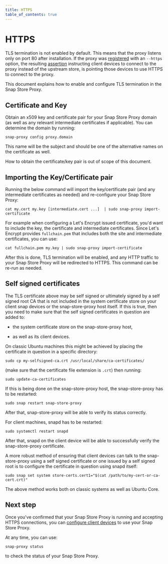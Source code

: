 ```yaml
---
title: HTTPS
table_of_contents: true
---
```


# HTTPS

TLS termination is not enabled by default. This means that the proxy listens
only on port 80 after installation. If the proxy was [registered](register.md)
with an `--https` option, the resulting [assertion](devices.md) instructing
client devices to connect to the proxy instead of the upstream store, is pointing
those devices to use HTTPS to connect to the proxy.

This document explains how to enable and configure TLS termination in the Snap
Store Proxy.

## Certificate and Key

Obtain an x509 key and certificate pair for your Snap Store Proxy domain (as
well as any relevant intermediate certificates if applicable). You can determine
the domain by running:

    snap-proxy config proxy.domain

This name will be the subject and should be one of the alternative names on the
certificate as well.

How to obtain the certificate/key pair is out of scope of this document.

## Importing the Key/Certificate pair

Running the below command will import the key/certificate pair (and any
intermediate certificates as needed) and re-configure your Snap Store Proxy:

    cat my.cert my.key [intermediate.cert ...]  | sudo snap-proxy import-certificate

For example when configuring a Let's Encrypt issued certificate, you'd want to
include the key, the certificate and intermediate certificates. Since Let's
Encrypt provides `fullchain.pem` that includes both the site and intermediate
certificates, you can use:

    cat fullchain.pem my.key | sudo snap-proxy import-certificate

After this is done, TLS termination will be enabled, and any HTTP traffic to
your Snap Store Proxy will be redirected to HTTPS. This command can be re-run as
needed.

## Self signed certificates

The TLS certificate above may be self signed or ultimately signed by a self
signed root CA that is not included in the system certificate store on your
client snap devices or the snap-store-proxy host itself. If this is true, then
you need to make sure that the self signed certificates in question are added
to:

* the system certificate store on the snap-store-proxy host,

* as well as its client devices.

On classic Ubuntu machines this might be achieved by placing the certificate in
question in a specific directory:

    sudo cp my-selfsigned-ca.crt /usr/local/share/ca-certificates/

(make sure that the certificate file extension is `.crt`) then running:

    sudo update-ca-certificates

If this is being done on the snap-store-proxy host, the snap-store-proxy has to be restarted:

    sudo snap restart snap-store-proxy

After that, snap-store-proxy will be able to verify its status correctly.

For client machines, snapd has to be restarted:

    sudo systemctl restart snapd

After that, snapd on the client device will be able to successfully verify the
snap-store-proxy certificate.

A more robust method of ensuring that client devices can talk to the
snap-store-proxy using a self signed certificate or one issued by a self signed
root is to configure the certificate in question using snapd itself:

    sudo snap set system store-certs.cert1="$(cat /path/to/my-cert-or-ca-cert.crt)"

The above method works both on classic systems as well as Ubuntu Core.


## Next step

Once you've confirmed that your Snap Store Proxy is running and accepting HTTPS
connections, you can [configure client devices](devices.md) to use your Snap
Store Proxy.

At any time, you can use:

    snap-proxy status

to check the status of your Snap Store Proxy.
